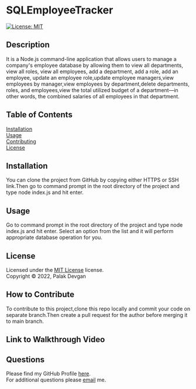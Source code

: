 # SQLEmployeeTracker
[![License: MIT](https://img.shields.io/badge/License-MIT-yellow.svg)](https://www.mit.edu/~amini/LICENSE.md)

## Description

It is a Node.js command-line application that allows users to manage a company's employee database by allowing them to view all departments, view all roles, view all employees, add a department, add a role, add an employee, update an employee role,update employee managers,view employees by manager,view employees by department,delete departments, roles, and employees,view the total utilized budget of a department—in other words, the combined salaries of all employees in that department.

## Table of Contents

[Installation](#installation)  
[Usage](#usage)  
[Contributing](#how-to-contribute)  
[License](#license)  

## Installation

You can clone the project from GitHub by copying either HTTPS or SSH link.Then go to command prompt in the root directory of the project and type node index.js and hit enter.

## Usage

Go to command prompt in the root directory of the project and type node index.js and hit enter. Select an option from the list and it will perform appropriate database operation for you.

## License

Licensed under the [MIT License](https://www.mit.edu/~amini/LICENSE.md) license.  
Copyright &copy; 2022, Palak Devgan

## How to Contribute

To contribute to this project,clone this repo locally and commit your code on separate branch.Then create a pull request for the author before merging it to main branch.

## Link to Walkthrough Video


## Questions

Please find my GitHub Profile [here](https://github.com/palakdevgan).  
For additional questions please [email](mailto:m7.palak@gmail.com) me.
